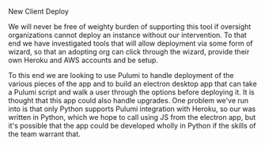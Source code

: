 New Client Deploy

We will never be free of weighty burden of supporting this tool if
oversight organizations cannot deploy an instance without our
intervention. To that end we have investigated tools that will allow
deployment via some form of wizard, so that an adopting org can click
through the wizard, provide their own Heroku and AWS accounts and be
setup.

To this end we are looking to use Pulumi to handle deployment of the
various pieces of the app and to build an electron desktop app that can
take a Pulumi script and walk a user through the options before
deploying it. It is thought that this app could also handle upgrades.
One problem we've run into is that only Python supports Pulumi
integration with Heroku, so our was written in Python, which we hope to
call using JS from the electron app, but it's possible that the app
could be developed wholly in Python if the skills of the team warrant
that.
